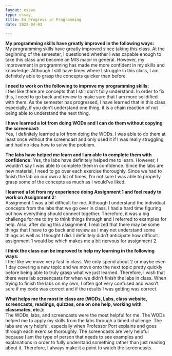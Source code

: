 ```yaml
---
layout: essay
type: essay
title: E4 Progress in Programming
date: 2022-04-03

---
```


<strong>My programming skills have greatly improved in the following ways:</strong><br>
My programming skills have greatly improved since taking this class. At the beginning of the semester, I questioned whether I was capable enough to take this class and become an MIS major in general. However, my improvement in programming has made me more confident in my skills and knowledge. Although I still have times where I struggle in this class, I am definitely able to grasp the concepts quicker than before. 

<strong>I need to work on the following to improve my programming skills:</strong><br>
I feel like there are concepts that I still don't fully understand. In order to fix this, I need to go back and review to make sure that I am more solidified with them. As the semester has progressed, I have learned that in this class especially, if you don’t understand one thing, it is a chain reaction of not being able to understand the next thing. 

<strong>I have learned a lot from doing WODs and I can do them without copying the screencast:</strong><br>
Yes, I definitely learned a lot from doing the WODs. I was able to do them at least once without the screencast and only used it if I was really struggling and had no idea how to solve the problem. 

<strong>The labs have helped me learn and I am able to complete them with confidence:</strong>
Yes, the labs have definitely helped me to learn. However, I wouldn’t say I was able to complete them in confidence. Since the labs are new material, I need to go over each exercise thoroughly. Since we had to finish the lab on our own a lot of times, I’m not sure I was able to properly grasp some of the concepts as much as I would’ve liked. 

<strong>I learned a lot from my experience doing Assignment 1 and feel ready to work on Assignment 2:</strong><br>
Assignment 1 was a bit difficult for me. Although I understand the individual concepts from the labs that we go over in class, I had a hard time figuring out how everything should connect together. Therefore, it was a big challenge for me to try to think things through and I referred to examples for help. Also, after doing this assignment, I realized that there may be some things that I have to go back and review as I may not understand some things as well as I thought I did. I definitely didn’t anticipate how difficult assignment 1 would be which makes me a bit nervous for assignment 2. 

<strong>I think the class can be improved to help my learning in the following ways:</strong><br>
I feel like we move very fast in class. We only spend about 2 or maybe even 1 day covering a new topic and we move onto the next topic pretty quickly before being able to truly grasp what we just learned. Therefore, I wish that there were lab screencasts for when we didn’t finish the labs in class. When trying to finish the labs on my own, I often got very confused and wasn’t sure if my code was correct and if the results I was getting was correct. 

<strong>What helps me the most in class are (WODs, Labs, class website, screencasts, readings, quizzes, one on one help, working with classmates, etc.):</strong><br>
The WODs, labs, and screencasts were the most helpful for me. The WODs helped me to apply my skills from the labs through a timed challenge. The labs are very helpful, especially when Professor Port explains and goes through each exercise thoroughly. The screencasts are very helpful because I am the type of person that needs to see examples and explanations in order to fully understand something rather than just reading about it. Therefore, I always make it a point to watch the screencasts. 
